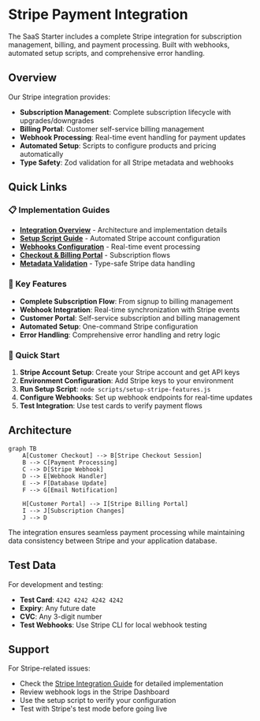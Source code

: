 # Stripe Payment Integration

The SaaS Starter includes a complete Stripe integration for subscription management, billing, and payment processing. Built with webhooks, automated setup scripts, and comprehensive error handling.

## Overview

Our Stripe integration provides:

- **Subscription Management**: Complete subscription lifecycle with upgrades/downgrades
- **Billing Portal**: Customer self-service billing management
- **Webhook Processing**: Real-time event handling for payment updates
- **Automated Setup**: Scripts to configure products and pricing automatically
- **Type Safety**: Zod validation for all Stripe metadata and webhooks

## Quick Links

### 📋 Implementation Guides

- **[Integration Overview](./stripe-integration)** - Architecture and implementation details
- **[Setup Script Guide](./setup-script-guide)** - Automated Stripe account configuration
- **[Webhooks Configuration](./webhooks-configuration)** - Real-time event processing
- **[Checkout & Billing Portal](./checkout-and-billing-portal)** - Subscription flows
- **[Metadata Validation](../stripe-metadata-validation)** - Type-safe Stripe data handling

### 🔑 Key Features

- **Complete Subscription Flow**: From signup to billing management
- **Webhook Integration**: Real-time synchronization with Stripe events
- **Customer Portal**: Self-service subscription and billing management
- **Automated Setup**: One-command Stripe configuration
- **Error Handling**: Comprehensive error handling and retry logic

### 🚀 Quick Start

1. **Stripe Account Setup**: Create your Stripe account and get API keys
2. **Environment Configuration**: Add Stripe keys to your environment
3. **Run Setup Script**: `node scripts/setup-stripe-features.js`
4. **Configure Webhooks**: Set up webhook endpoints for real-time updates
5. **Test Integration**: Use test cards to verify payment flows

## Architecture

```mermaid
graph TB
    A[Customer Checkout] --> B[Stripe Checkout Session]
    B --> C[Payment Processing]
    C --> D[Stripe Webhook]
    D --> E[Webhook Handler]
    E --> F[Database Update]
    F --> G[Email Notification]

    H[Customer Portal] --> I[Stripe Billing Portal]
    I --> J[Subscription Changes]
    J --> D
```

The integration ensures seamless payment processing while maintaining data consistency between Stripe and your application database.

## Test Data

For development and testing:

- **Test Card**: `4242 4242 4242 4242`
- **Expiry**: Any future date
- **CVC**: Any 3-digit number
- **Test Webhooks**: Use Stripe CLI for local webhook testing

## Support

For Stripe-related issues:

- Check the [Stripe Integration Guide](./stripe-integration) for detailed implementation
- Review webhook logs in the Stripe Dashboard
- Use the setup script to verify your configuration
- Test with Stripe's test mode before going live
